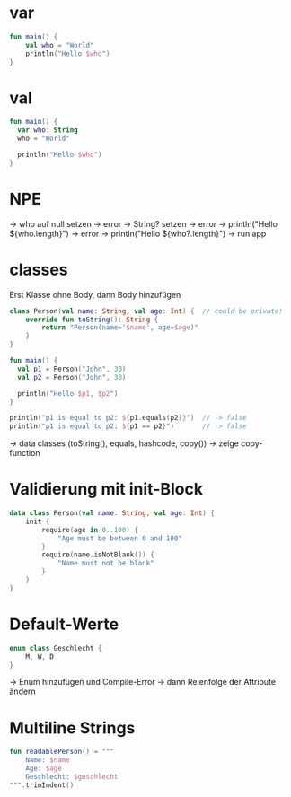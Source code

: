 # var

```kotlin
fun main() {
    val who = "World"
    println("Hello $who")
}
```

# val

```kotlin
fun main() {
  var who: String
  who = "World"

  println("Hello $who")
}
```

# NPE

-> who auf null setzen              -> error
-> String? setzen                   -> error
-> println("Hello ${who.length}")   -> error
-> println("Hello ${who?.length}")  -> run app

# classes

Erst Klasse ohne Body, dann Body hinzufügen

```kotlin
class Person(val name: String, val age: Int) {  // could be private!
    override fun toString(): String {
        return "Person(name='$name', age=$age)"
    }
}

fun main() {
  val p1 = Person("John", 30)
  val p2 = Person("John", 30)

  println("Hello $p1, $p2")
}
```

```kotlin
println("p1 is equal to p2: ${p1.equals(p2)}")  // -> false
println("p1 is equal to p2: ${p1 == p2}")       // -> false
```

-> data classes (toString(), equals, hashcode, copy())
-> zeige copy-function

# Validierung mit init-Block

```kotlin
data class Person(val name: String, val age: Int) {
    init {
        require(age in 0..100) {
            "Age must be between 0 and 100"
        }
        require(name.isNotBlank()) {
            "Name must not be blank"
        }
    }
}
```

# Default-Werte

```kotlin
enum class Geschlecht {
    M, W, D
}
```
-> Enum hinzufügen und Compile-Error
-> dann Reienfolge der Attribute ändern

# Multiline Strings

```kotlin
fun readablePerson() = """
    Name: $name
    Age: $age
    Geschlecht: $geschlecht
""".trimIndent()
```